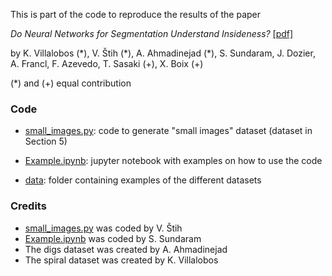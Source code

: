 This is part of the code to reproduce the results of the paper 

*Do Neural Networks for Segmentation Understand Insideness?* [\[pdf\]](https://cbmm.mit.edu/sites/default/files/publications/CBMM-Memo-105v2.pdf)

by K. Villalobos (\*),  V. Štih (\*), A. Ahmadinejad (\*), S. Sundaram, J. Dozier, A. Francl, F. Azevedo, T. Sasaki (+), X. Boix (+)

(*) and (+) equal contribution 


### Code

* [small_images.py](https://github.com/xboix/insideness_data/blob/master/small_images.py): code to generate "small images" dataset (dataset in Section 5)

* [Example.ipynb](https://github.com/xboix/insideness_data/blob/master/Example.ipynb): jupyter notebook with examples on how to use the code

* [data](https://github.com/xboix/insideness_data/tree/master/data): folder containing examples of the different datasets

### Credits

* [small_images.py](https://github.com/xboix/insideness_data/blob/master/small_images.py) was coded by V. Štih
* [Example.ipynb](https://github.com/xboix/insideness_data/blob/master/Example.ipynb) was coded by S. Sundaram
* The digs dataset was created by A. Ahmadinejad 
* The spiral dataset was created by K. Villalobos
